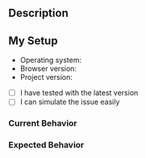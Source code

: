 ## Description
<!--
Write a good description for your issue. Give as many details you can to help us with the investigation and developing 😀
If relevant, attach screenshots/animated GIFs, and how to reproduce
-->

## My Setup
- Operating system:
- Browser version:
- Project version:

<!-- Answer questions by putting x in box, e.g. [x] -->
- [ ] I have tested with the latest version
- [ ] I can simulate the issue easily

### Current Behavior
<!-- What actually happens? -->

### Expected Behavior
<!-- What do you think should happen? -->